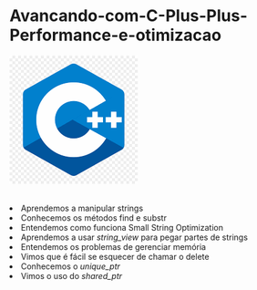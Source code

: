 # Avancando-com-C-Plus-Plus-Performance-e-otimizacao

<img src="https://github.com/marcospatton/C_plus_plus_Introducao_-a_-linguagem_e_STL/blob/main/c.png"></a>
<br><br>


<li>Aprendemos a manipular strings
<li>Conhecemos os métodos find e substr
<li>Entendemos como funciona Small String Optimization
<li>Aprendemos a usar <i>string_view</i> para pegar partes de strings
<li>Entendemos os problemas de gerenciar memória
<li>Vimos que é fácil se esquecer de chamar o delete
<li>Conhecemos o <i>unique_ptr</i>
<li>Vimos o uso do <i>shared_ptr</i>
